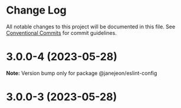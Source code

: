 # Change Log

All notable changes to this project will be documented in this file.
See [Conventional Commits](https://conventionalcommits.org) for commit guidelines.

# 3.0.0-4 (2023-05-28)

**Note:** Version bump only for package @janejeon/eslint-config

# 3.0.0-3 (2023-05-28)
